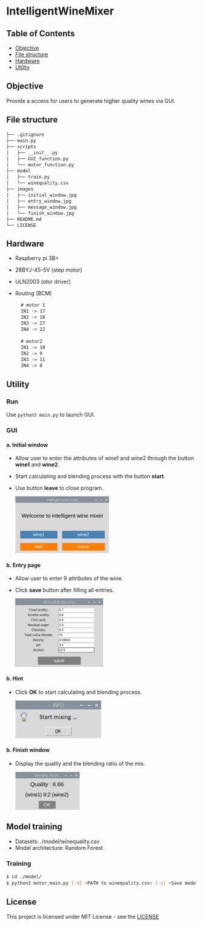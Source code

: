 # IntelligentWineMixer

## Table of Contents

- [Objective](#objective)
- [File structure](#file-structure)
- [Hardware](#hardware)
- [Utility](#utility)

## Objective

Provide a access for users  to generate higher quality wines via GUI.

## File structure

```
├── .gitignore
├── main.py
├── scripts
|   ├── __init__.py
|   ├── GUI_function.py
|   └── motor_function.py
├── model
|   ├── train.py
|   └── winequality.csv
├── images
|   ├── initial_window.jpg
|   ├── entry_window.jpg
|   ├── message_window.jpg
|   └── finish_window.jpg
├── README.md
└── LICENSE
```

## Hardware

- Raspberry pi 3B+
- 28BYJ-45-5V (step motor)
- ULN2003 (otor driver)
- Routing (BCM)

        # motor 1
        IN1 -> 17
        IN2 -> 18
        IN3 -> 27
        IN4 -> 22
        
		# motor2
        IN1 -> 10
        IN2 -> 9
        IN3 -> 11
        IN4 -> 8

## Utility

### Run

Use `python3 main.py` to launch GUI.

### GUI

#### a. Initial window

- Allow user to enter the attributes of wine1 and wine2 through the button **wine1** and **wine2**.
- Start calculating and blending process with the button **start**.
- Use button **leave** to close program.

	<img height="150" src="./images/initial_window.jpg">

#### b. Entry page

- Allow user to enter 9 attributes of the wine.
- Click **save** button after filling all entries.

	<img height="180" src="./images/entry_window.jpg">

#### b. Hint

- Click **OK** to start calculating and blending process.

	<img height="100" src="./images/message_window.jpg">

#### b. Finish window

- Display the quality and the blending ratio of the mix.

	<img height="100" src="./images/finish_page.jpg">

## Model training

- Datasets: ./model/winequality.csv
- Model architecture: Random Forest

### Training

```bash
$ cd ./model/
$ python3 motor_main.py [-d] <PATH to winequality.csv> [-s] <Save model name>
```

## **License**

This project is licensed under MIT License - see the [LICENSE](./LICENSE)